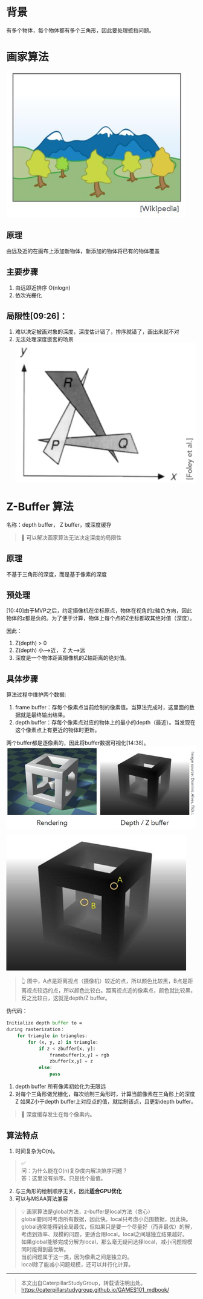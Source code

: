 # 背景

有多个物体，每个物体都有多个三角形，因此要处理摭挡问题。

# 画家算法

![](./assets/画家算法.jpg)

## 原理

由远及近的在画布上添加新物体，新添加的物体将已有的物体覆盖

## 主要步骤

1. 由远即近排序 O(nlogn)
2. 依次光栅化
   
## 局限性[09:26]：

1. 难以决定被画对象的深度，深度估计错了，排序就错了，画出来就不对
2. 无法处理深度嵌套的场景
![](./assets/34.PNG)

# Z-Buffer 算法

名称：depth buffer， Z buffer，或深度缓存

> **&#x1F4CC;** 可以解决画家算法无法决定深度的局限性

## 原理

不基于三角形的深度，而是基于像素的深度

## 预处理

[10:40]由于MVP之后，约定摄像机在坐标原点，物体在视角的z轴负方向，因此物体的z都是负的。为了便于计算，物体上每个点的Z坐标都取其绝对值（深度）。

因此：  

1. Z(depth) > 0
2. Z(depth) 小-->近， Z 大-->远
3. 深度是一个物体距离摄像机的Z轴距离的绝对值。

## 具体步骤

算法过程中维护两个数据:

1. frame buffer：存每个像素点当前绘制的像素值。当算法完成时，这里面的数据就是最终输出结果。
2. depth buffer：存每个像素点对应的物体上的最小的depth（最近）。当发现在这个像素点上有更近的物体时更新。  

两个buffer都是逐像素的，因此将buffer数据可视化[14:38]。  
![](./assets/zbuffer.jpg)

![](./assets/depthbuffer.jpg)  
> &#x1F446; 图中，A点是距离视点（摄像机）较近的点，所以颜色比较黑，B点是距离视点较远的点，所以颜色比较白。距离视点近的像素点，颜色就比较黑，反之比较白，这就是depth/Z buffer。


伪代码：

```python
Initialize depth buffer to ∞
during rasterization：
    for triangle in triangles:
        for (x, y, z) in triangle:
            if z < zbuffer[x, y]:
                framebuffer[x,y] = rgb
                zbuffer[x,y] = z
            else:
                pass
```

1. depth buffer 所有像素初始化为无限远
2. 对每个三角形做光栅化，每次绘制三角形时，计算当前像素在三角形上的深度Z
   如果Z小于depth buffer上对应点的值，就绘制该点，且更新depth buffer。

> **&#x1F4CC;** 深度缓存发生在每个像素内。


## 算法特点

1. 时间复杂为O(n)。
   
>  &#x2705;  
> 问：为什么能在O(n)复杂度内解决排序问题？  
> 答：这里没有排序。只是找个最值。

2. 与三角形的绘制顺序无关，因此**适合GPU优化**
3. 可以与MSAA算法兼容

> &#x1F4A1; 画家算法是global方法，z-buffer是local方法（贪心）   
> global要同时考虑所有数据，因此快。local只考虑小范围数据，因此快。  
> global通常能得到全局最优，但如果只是要一个尽量好（而非最优）的解，考虑到效率、规模的问题，更适合用local。local之间越独立结果越好。  
> 如果global能够完成分解为local，那么毫无疑问选择local，减小问题规模同时能得到最优解。  
> 当前问题属于这一类，因为像素之间是独立的。  
> local除了能减小问题规模，还可以并行化计算。  
----------------------------

> 本文出自CaterpillarStudyGroup，转载请注明出处。  
> https://caterpillarstudygroup.github.io/GAMES101_mdbook/